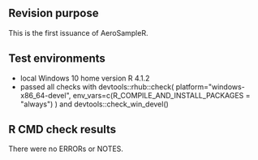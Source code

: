 ## Revision purpose
This is the first issuance of AeroSampleR.

## Test environments
* local Windows 10 home version R 4.1.2
* passed all checks with devtools::rhub::check(
  platform="windows-x86_64-devel",
  env_vars=c(R_COMPILE_AND_INSTALL_PACKAGES = "always")
) and devtools::check_win_devel()

## R CMD check results
There were no ERRORs or NOTES. 
